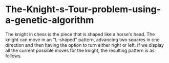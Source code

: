 # The-Knight-s-Tour-problem-using-a-genetic-algorithm
The knight in chess is the piece that is shaped like a horse's head. The knight can move in an "L-shaped" pattern, advancing two squares in one direction and then having the option to turn either right or left. If we display all the current possible moves for the knight, the resulting pattern is as follows.
